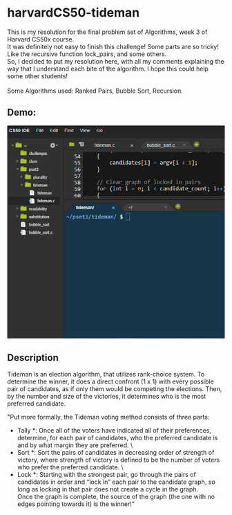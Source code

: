 # harvardCS50-tideman
This is my resolution for the final problem set of Algorithms, week 3 of Harvard CS50x course.\
It was definitely not easy to finish this challenge! Some parts are so tricky! Like the recursive function lock_pairs, and some others.\
So, I decided to put my resolution here, with all my comments explaining the way that I understand each bite of the algorithm. I hope this could help some other students!\
\
Some Algorithms used: Ranked Pairs, Bubble Sort, Recursion.

## Demo:
![Tideman Demo](/tideman_test_2.gif)

## Description
Tideman is an election algorithm, that utilizes rank-choice system.
To determine the winner, it does a direct confront (1 x 1) with every possible pair of candidates, as if only them would be competing the elections. Then, by the number and size of the victories, it determines who is the most preferred candidate.

"Put more formally, the Tideman voting method consists of three parts:

* Tally *: Once all of the voters have indicated all of their preferences, determine, for each pair of candidates, who the preferred candidate is and by what margin they are preferred. \
* Sort *: Sort the pairs of candidates in decreasing order of strength of victory, where strength of victory is defined to be the number of voters who prefer the preferred candidate. \
* Lock *: Starting with the strongest pair, go through the pairs of candidates in order and “lock in” each pair to the candidate graph, so long as locking in that pair does not create a cycle in the graph. \
Once the graph is complete, the source of the graph (the one with no edges pointing towards it) is the winner!"
